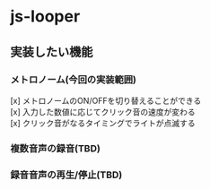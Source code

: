 # js-looper

## 実装したい機能

### メトロノーム(今回の実装範囲)
[x] メトロノームのON/OFFを切り替えることができる  
[x] 入力した数値に応じてクリック音の速度が変わる  
[x] クリック音がなるタイミングでライトが点滅する  

### 複数音声の録音(TBD)
### 録音音声の再生/停止(TBD)

